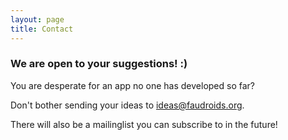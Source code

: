 ```yaml
---
layout: page
title: Contact
---
```


### We are open to your suggestions! :)

You are desperate for an app no one has developed so far?

Don't bother sending your ideas to <a href="{{ author[1].homepage }}" target="_blank">ideas@faudroids.org</a>.

There will also be a mailinglist you can subscribe to in the future!

